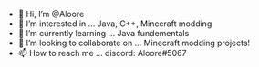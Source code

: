 - 👋 Hi, I’m @Aloore
- 👀 I’m interested in ... Java, C++, Minecraft modding
- 🌱 I’m currently learning ... Java fundementals
- 💞️ I’m looking to collaborate on ... Minecraft modding projects!
- 📫 How to reach me ... discord: Aloore#5067

<!---
Aloore/Aloore is a ✨ special ✨ repository because its `README.md` (this file) appears on your GitHub profile.
You can click the Preview link to take a look at your changes.
--->
